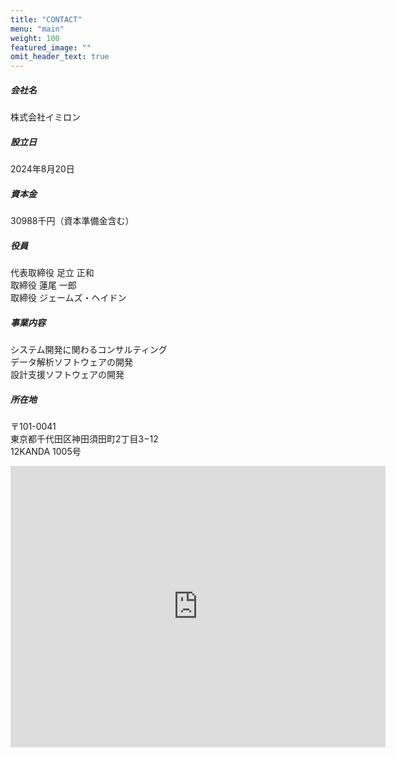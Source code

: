 ```yaml
---
title: "CONTACT"
menu: "main"
weight: 100
featured_image: ""
omit_header_text: true
---
```


##### 会社名
株式会社イミロン

##### 設立日
2024年8月20日

##### 資本金
30988千円（資本準備金含む）

##### 役員
代表取締役 足立 正和</br>
取締役 蓮尾 一郎</br>
取締役 ジェームズ・ヘイドン


##### 事業内容
システム開発に関わるコンサルティング</br>
データ解析ソフトウェアの開発</br>
設計支援ソフトウェアの開発


##### 所在地
〒101-0041</br>
東京都千代田区神田須田町2丁目3−12</br>
12KANDA 1005号</br>

<iframe src="https://www.google.com/maps/embed?pb=!1m14!1m8!1m3!1d1926.647512322883!2d139.77261297923724!3d35.696154877266146!3m2!1i1024!2i768!4f13.1!3m3!1m2!1s0x60188d002223178b%3A0x19803ed3b4d01eb5!2s12%20KANDA!5e0!3m2!1sja!2sjp!4v1732690155902!5m2!1sja!2sjp" width="600" height="450" style="border:0;" allowfullscreen="" loading="lazy" referrerpolicy="no-referrer-when-downgrade"></iframe>
